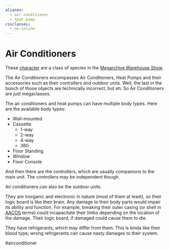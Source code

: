 ```yaml
---
aliases:
  - air conditioner
  - heat pump
cssclasses:
  - no-inline
---
```

# Air Conditioners

These [character](Characters.md) are a class of species in the [Megarchive Warehouse Show](../../../Megarchive%20Warehouse%20Show/Megarchive%20Warehouse%20Show.md). 

The Air Conditioners encompasses Air Conditioners, Heat Pumps and their accessories such as their controllers and outdoor units. Well, the last in the bunch of those objects are technically incorrect, but eh. So Air Conditioners are just megaclasses.

The air conditioners and heat pumps can have multiple body types. Here are the available body types:

- Wall-mounted
- Cassette
	- 1-way
	- 2-way
	- 4-way
	- 360
- Floor Standing
- Window
- Floor Console

And then there are the controllers, which are usually companions to the main unit. The controllers may be independent though.

Air conditioners can also be the outdoor units.

They are inorganic and electronic in nature (most of them at least), so their logic board is like their brain. Any damage to their body parts would impair its ability and function. For example, breaking their outer casing (or shell in [AACOS](AACOS.md) terms) could incapacitate their limbs depending on the location of the damage. Their logic board, if damaged could cause them to die.

They have refrigerants, which may differ from them. This is kinda like their blood type; wrong refrigerants can cause nasty damages to their system.

#airconditioner
